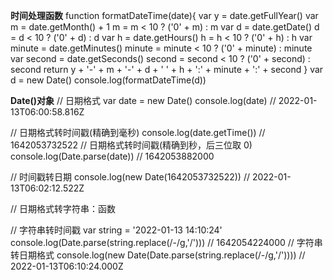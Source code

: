 **时间处理函数**
function formatDateTime(date){
var y = date.getFullYear()
var m = date.getMonth() + 1
m = m < 10 ? ('0' + m) : m
var d = date.getDate()
d = d < 10 ? ('0' + d) : d
var h = date.getHours()
h = h < 10 ? ('0' + h) : h
var minute = date.getMinutes()
minute = minute < 10 ? ('0' + minute) : minute
var second = date.getSeconds()
second = second < 10 ? ('0' + second) : second
return y + '-' + m + '-' + d + ' ' + h + ':' + minute + ':' + second
}
var d = new Date()
console.log(formatDateTime(d))

**Date()对象**
// 日期格式
var date = new Date()
console.log(date) // 2022-01-13T06:00:58.816Z

// 日期格式转时间戳(精确到毫秒)
console.log(date.getTime()) // 1642053732522
// 日期格式转时间戳(精确到秒，后三位取 0)
console.log(Date.parse(date)) // 1642053882000

// 时间戳转日期
console.log(new Date(1642053732522)) // 2022-01-13T06:02:12.522Z

// 日期格式转字符串：函数

// 字符串转时间戳
var string = '2022-01-13 14:10:24'
console.log(Date.parse(string.replace(/-/g,'/'))) // 1642054224000
// 字符串转日期格式
console.log(new Date(Date.parse(string.replace(/-/g,'/')))) // 2022-01-13T06:10:24.000Z
